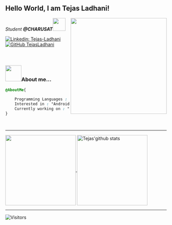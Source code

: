 
<h2> Hello World, I am Tejas Ladhani!
</h2>
<img align='right' src="https://images.squarespace-cdn.com/content/v1/5769fc401b631bab1addb2ab/1541580611624-TE64QGKRJG8SWAIUS7NS/ke17ZwdGBToddI8pDm48kPoswlzjSVMM-SxOp7CV59BZw-zPPgdn4jUwVcJE1ZvWQUxwkmyExglNqGp0IvTJZamWLI2zvYWH8K3-s_4yszcp2ryTI0HqTOaaUohrI8PI6FXy8c9PWtBlqAVlUS5izpdcIXDZqDYvprRqZ29Pw0o/coding-freak.gif" width="300">
<p><em>Student <b>@CHARUSAT</b><img src="https://cdn.dribbble.com/users/2096933/screenshots/4149835/untitled-3.gif" width="40"><br>
</em></p>

[![Linkedin: Tejas-Ladhani](https://img.shields.io/badge/-TejasLadhani-blue?style=flat-square&logo=Linkedin&logoColor=white&link=https://www.linkedin.com/in/tejas-ladhani-81ba82127/)](https://www.linkedin.com/in/tejas-ladhani-81ba82127/)
[![GitHub TejasLadhani](https://img.shields.io/github/followers/Tejas-Ladhani?label=follow&style=social)](https://github.com/Tejas-Ladhani)
</br>
</br>
</br>

### <img src="https://media.giphy.com/media/VgCDAzcKvsR6OM0uWg/giphy.gif" width="50">About me...  

```css
@AboutMe{

	Programming Languages :	"C", "C++", "JAVA", "HTML", "XML", "CSS"
	Interested in : "Android Development"
	Currently working on : "Android/Java" 
}

```

<br>

---



<a href="https://github.com/Tejas-Ladhani">
  <img align="center" src="https://github-readme-stats.vercel.app/api/top-langs/?username=Tejas-Ladhani&theme=light&hide_langs_below=1" height="220px"/>
</a>
<a href="https://github.com/Tejas-Ladhani">
 <img align="center" src="https://github-readme-stats.vercel.app/api?username=Tejas-Ladhani&show_icons=true&theme=light&line_height=27" alt="Tejas'github stats" height="220px" />
</a>

---
![Visitors](https://visitor-badge.laobi.icu/badge?page_id=Tejas-Ladhani.Tejas-Ladhani)                                 

